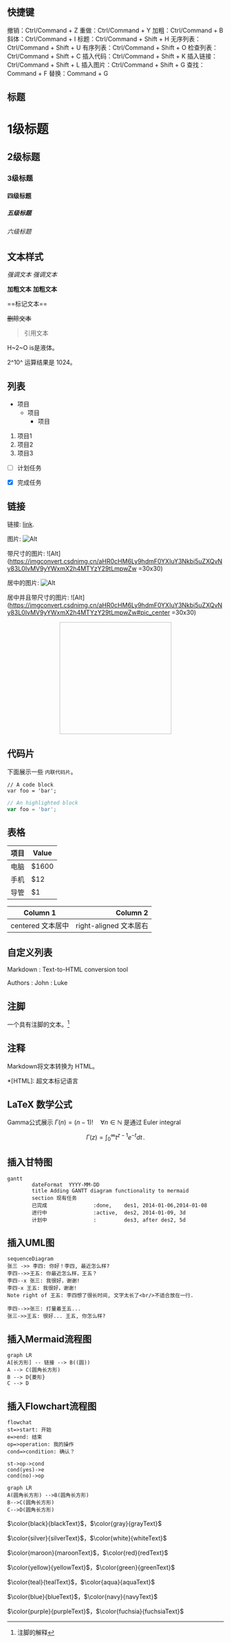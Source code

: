 快捷键
---------------------------
撤销：Ctrl/Command + Z
重做：Ctrl/Command + Y
加粗：Ctrl/Command + B
斜体：Ctrl/Command + I
标题：Ctrl/Command + Shift + H
无序列表：Ctrl/Command + Shift + U
有序列表：Ctrl/Command + Shift + O
检查列表：Ctrl/Command + Shift + C
插入代码：Ctrl/Command + Shift + K
插入链接：Ctrl/Command + Shift + L
插入图片：Ctrl/Command + Shift + G
查找：Command + F
替换：Command + G

标题
---------------------------

# 1级标题

## 2级标题

### 3级标题

#### 四级标题 
 
##### 五级标题  

###### 六级标题


文本样式
---------------------------

*强调文本* _强调文本_

**加粗文本** __加粗文本__

==标记文本==

~~删除文本~~

> 引用文本

H~2~O is是液体。

2^10^ 运算结果是 1024。



列表
---------------------------

- 项目
  * 项目
    + 项目

1. 项目1
2. 项目2
3. 项目3

- [ ] 计划任务
- [x] 完成任务



链接
---------------------------

链接: [link](https://mp.csdn.net).

图片: ![Alt](https://imgconvert.csdnimg.cn/aHR0cHM6Ly9hdmF0YXIuY3Nkbi5uZXQvNy83L0IvMV9yYWxmX2h4MTYzY29tLmpwZw)

带尺寸的图片: ![Alt](https://imgconvert.csdnimg.cn/aHR0cHM6Ly9hdmF0YXIuY3Nkbi5uZXQvNy83L0IvMV9yYWxmX2h4MTYzY29tLmpwZw =30x30)

居中的图片: ![Alt](https://imgconvert.csdnimg.cn/aHR0cHM6Ly9hdmF0YXIuY3Nkbi5uZXQvNy83L0IvMV9yYWxmX2h4MTYzY29tLmpwZw#pic_center)

居中并且带尺寸的图片: ![Alt](https://imgconvert.csdnimg.cn/aHR0cHM6Ly9hdmF0YXIuY3Nkbi5uZXQvNy83L0IvMV9yYWxmX2h4MTYzY29tLmpwZw#pic_center =30x30)


<div align="center">
<img src="    " height="260" width="260" >
</div>




代码片
---------------------------

下面展示一些 `内联代码片`。

```
// A code block
var foo = 'bar';
```

```javascript
// An highlighted block
var foo = 'bar';
```



表格
---------------------------

项目     | Value
-------- | -----
电脑  | $1600
手机  | $12
导管  | $1


| Column 1 | Column 2      |
|:--------:| -------------:|
| centered 文本居中 | right-aligned 文本居右 |



自定义列表
---------------------------

Markdown
:  Text-to-HTML conversion tool

Authors
:  John
:  Luke



注脚
---------------------------

一个具有注脚的文本。[^1]

[^1]: 注脚的解释



注释
---------------------------

Markdown将文本转换为 HTML。

*[HTML]:   超文本标记语言



LaTeX 数学公式
---------------------------

Gamma公式展示 $\Gamma(n) = (n-1)!\quad\forall
n\in\mathbb N$ 是通过 Euler integral

$$
\Gamma(z) = \int_0^\infty t^{z-1}e^{-t}dt\,.
$$


插入甘特图
---------------------------

```mermaid
gantt
        dateFormat  YYYY-MM-DD
        title Adding GANTT diagram functionality to mermaid
        section 现有任务
        已完成               :done,    des1, 2014-01-06,2014-01-08
        进行中               :active,  des2, 2014-01-09, 3d
        计划中               :         des3, after des2, 5d
```


插入UML图
------------
```mermaid
sequenceDiagram
张三 ->> 李四: 你好！李四, 最近怎么样?
李四-->>王五: 你最近怎么样，王五？
李四--x 张三: 我很好，谢谢!
李四-x 王五: 我很好，谢谢!
Note right of 王五: 李四想了很长时间, 文字太长了<br/>不适合放在一行.

李四-->>张三: 打量着王五...
张三->>王五: 很好... 王五, 你怎么样?
```

插入Mermaid流程图
--------
```mermaid
graph LR
A[长方形] -- 链接 --> B((圆))
A --> C(圆角长方形)
B --> D{菱形}
C --> D
```

插入Flowchart流程图
-------
```mermaid
flowchat
st=>start: 开始
e=>end: 结束
op=>operation: 我的操作
cond=>condition: 确认？

st->op->cond
cond(yes)->e
cond(no)->op

```
```mermaid
graph LR
A(圆角长方形) -->B(圆角长方形)
B-->C(圆角长方形)
C-->D(圆角长方形)
```

$\color{black}{blackText}$，$\color{gray}{grayText}$

$\color{silver}{silverText}$，$\color{white}{whiteText}$

$\color{maroon}{maroonText}$，$\color{red}{redText}$

$\color{yellow}{yellowText}$，$\color{green}{greenText}$

$\color{teal}{tealText}$，$\color{aqua}{aquaText}$

$\color{blue}{blueText}$，$\color{navy}{navyText}$

$\color{purple}{purpleText}$，$\color{fuchsia}{fuchsiaText}$

